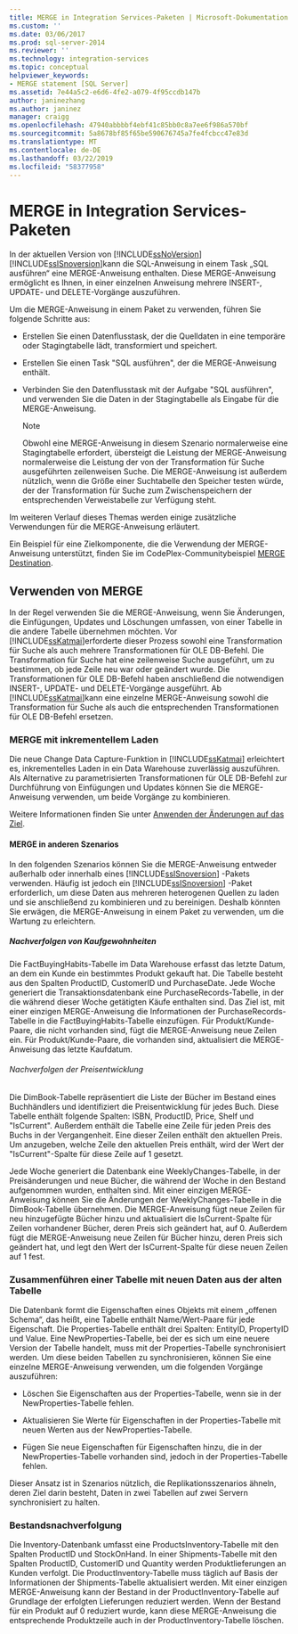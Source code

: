 ```yaml
---
title: MERGE in Integration Services-Paketen | Microsoft-Dokumentation
ms.custom: ''
ms.date: 03/06/2017
ms.prod: sql-server-2014
ms.reviewer: ''
ms.technology: integration-services
ms.topic: conceptual
helpviewer_keywords:
- MERGE statement [SQL Server]
ms.assetid: 7e44a5c2-e6d6-4fe2-a079-4f95ccdb147b
author: janinezhang
ms.author: janinez
manager: craigg
ms.openlocfilehash: 47940abbbbf4ebf41c85bb0c8a7ee6f986a570bf
ms.sourcegitcommit: 5a8678bf85f65be590676745a7fe4fcbcc47e83d
ms.translationtype: MT
ms.contentlocale: de-DE
ms.lasthandoff: 03/22/2019
ms.locfileid: "58377958"
---
```

# <a name="merge-in-integration-services-packages"></a>MERGE in Integration Services-Paketen
  In der aktuellen Version von [!INCLUDE[ssNoVersion](../../includes/ssnoversion-md.md)][!INCLUDE[ssISnoversion](../../includes/ssisnoversion-md.md)]kann die SQL-Anweisung in einem Task „SQL ausführen“ eine MERGE-Anweisung enthalten. Diese MERGE-Anweisung ermöglicht es Ihnen, in einer einzelnen Anweisung mehrere INSERT-, UPDATE- und DELETE-Vorgänge auszuführen.  
  
 Um die MERGE-Anweisung in einem Paket zu verwenden, führen Sie folgende Schritte aus:  
  
-   Erstellen Sie einen Datenflusstask, der die Quelldaten in eine temporäre oder Stagingtabelle lädt, transformiert und speichert.  
  
-   Erstellen Sie einen Task "SQL ausführen", der die MERGE-Anweisung enthält.  
  
-   Verbinden Sie den Datenflusstask mit der Aufgabe "SQL ausführen", und verwenden Sie die Daten in der Stagingtabelle als Eingabe für die MERGE-Anweisung.  
  
    > [!NOTE]  
    >  Obwohl eine MERGE-Anweisung in diesem Szenario normalerweise eine Stagingtabelle erfordert, übersteigt die Leistung der MERGE-Anweisung normalerweise die Leistung der von der Transformation für Suche ausgeführten zeilenweisen Suche. Die MERGE-Anweisung ist außerdem nützlich, wenn die Größe einer Suchtabelle den Speicher testen würde, der der Transformation für Suche zum Zwischenspeichern der entsprechenden Verweistabelle zur Verfügung steht.  
  
 Im weiteren Verlauf dieses Themas werden einige zusätzliche Verwendungen für die MERGE-Anweisung erläutert.  
  
 Ein Beispiel für eine Zielkomponente, die die Verwendung der MERGE-Anweisung unterstützt, finden Sie im CodePlex-Communitybeispiel [MERGE Destination](https://go.microsoft.com/fwlink/?LinkId=141215).  
  
## <a name="using-merge"></a>Verwenden von MERGE  
 In der Regel verwenden Sie die MERGE-Anweisung, wenn Sie Änderungen, die Einfügungen, Updates und Löschungen umfassen, von einer Tabelle in die andere Tabelle übernehmen möchten. Vor [!INCLUDE[ssKatmai](../../includes/sskatmai-md.md)]erforderte dieser Prozess sowohl eine Transformation für Suche als auch mehrere Transformationen für OLE DB-Befehl. Die Transformation für Suche hat eine zeilenweise Suche ausgeführt, um zu bestimmen, ob jede Zeile neu war oder geändert wurde. Die Transformationen für OLE DB-Befehl haben anschließend die notwendigen INSERT-, UPDATE- und DELETE-Vorgänge ausgeführt. Ab [!INCLUDE[ssKatmai](../../includes/sskatmai-md.md)]kann eine einzelne MERGE-Anweisung sowohl die Transformation für Suche als auch die entsprechenden Transformationen für OLE DB-Befehl ersetzen.  
  
### <a name="merge-with-incremental-loads"></a>MERGE mit inkrementellem Laden  
 Die neue Change Data Capture-Funktion in [!INCLUDE[ssKatmai](../../includes/sskatmai-md.md)] erleichtert es, inkrementelles Laden in ein Data Warehouse zuverlässig auszuführen. Als Alternative zu parametrisierten Transformationen für OLE DB-Befehl zur Durchführung von Einfügungen und Updates können Sie die MERGE-Anweisung verwenden, um beide Vorgänge zu kombinieren.  
  
 Weitere Informationen finden Sie unter [Anwenden der Änderungen auf das Ziel](../change-data-capture/apply-the-changes-to-the-destination.md).  
  
#### <a name="merge-in-other-scenarios"></a>MERGE in anderen Szenarios  
 In den folgenden Szenarios können Sie die MERGE-Anweisung entweder außerhalb oder innerhalb eines [!INCLUDE[ssISnoversion](../../includes/ssisnoversion-md.md)] -Pakets verwenden. Häufig ist jedoch ein [!INCLUDE[ssISnoversion](../../includes/ssisnoversion-md.md)] -Paket erforderlich, um diese Daten aus mehreren heterogenen Quellen zu laden und sie anschließend zu kombinieren und zu bereinigen. Deshalb könnten Sie erwägen, die MERGE-Anweisung in einem Paket zu verwenden, um die Wartung zu erleichtern.  
  
##### <a name="track-buying-habits"></a>Nachverfolgen von Kaufgewohnheiten  
 Die FactBuyingHabits-Tabelle im Data Warehouse erfasst das letzte Datum, an dem ein Kunde ein bestimmtes Produkt gekauft hat. Die Tabelle besteht aus den Spalten ProductID, CustomerID und PurchaseDate. Jede Woche generiert die Transaktionsdatenbank eine PurchaseRecords-Tabelle, in der die während dieser Woche getätigten Käufe enthalten sind. Das Ziel ist, mit einer einzigen MERGE-Anweisung die Informationen der PurchaseRecords-Tabelle in die FactBuyingHabits-Tabelle einzufügen. Für Produkt/Kunde-Paare, die nicht vorhanden sind, fügt die MERGE-Anweisung neue Zeilen ein. Für Produkt/Kunde-Paare, die vorhanden sind, aktualisiert die MERGE-Anweisung das letzte Kaufdatum.  
  
###### <a name="track-price-history"></a>Nachverfolgen der Preisentwicklung  
 Die DimBook-Tabelle repräsentiert die Liste der Bücher im Bestand eines Buchhändlers und identifiziert die Preisentwicklung für jedes Buch. Diese Tabelle enthält folgende Spalten: ISBN, ProductID, Price, Shelf und "IsCurrent". Außerdem enthält die Tabelle eine Zeile für jeden Preis des Buchs in der Vergangenheit. Eine dieser Zeilen enthält den aktuellen Preis. Um anzugeben, welche Zeile den aktuellen Preis enthält, wird der Wert der "IsCurrent"-Spalte für diese Zeile auf 1 gesetzt.  
  
 Jede Woche generiert die Datenbank eine WeeklyChanges-Tabelle, in der Preisänderungen und neue Bücher, die während der Woche in den Bestand aufgenommen wurden, enthalten sind. Mit einer einzigen MERGE-Anweisung können Sie die Änderungen der WeeklyChanges-Tabelle in die DimBook-Tabelle übernehmen. Die MERGE-Anweisung fügt neue Zeilen für neu hinzugefügte Bücher hinzu und aktualisiert die IsCurrent-Spalte für Zeilen vorhandener Bücher, deren Preis sich geändert hat, auf 0. Außerdem fügt die MERGE-Anweisung neue Zeilen für Bücher hinzu, deren Preis sich geändert hat, und legt den Wert der IsCurrent-Spalte für diese neuen Zeilen auf 1 fest.  
  
### <a name="merge-a-table-with-new-data-against-the-old-table"></a>Zusammenführen einer Tabelle mit neuen Daten aus der alten Tabelle  
 Die Datenbank formt die Eigenschaften eines Objekts mit einem „offenen Schema“, das heißt, eine Tabelle enthält Name/Wert-Paare für jede Eigenschaft. Die Properties-Tabelle enthält drei Spalten: EntityID, PropertyID und Value. Eine NewProperties-Tabelle, bei der es sich um eine neuere Version der Tabelle handelt, muss mit der Properties-Tabelle synchronisiert werden. Um diese beiden Tabellen zu synchronisieren, können Sie eine einzelne MERGE-Anweisung verwenden, um die folgenden Vorgänge auszuführen:  
  
-   Löschen Sie Eigenschaften aus der Properties-Tabelle, wenn sie in der NewProperties-Tabelle fehlen.  
  
-   Aktualisieren Sie Werte für Eigenschaften in der Properties-Tabelle mit neuen Werten aus der NewProperties-Tabelle.  
  
-   Fügen Sie neue Eigenschaften für Eigenschaften hinzu, die in der NewProperties-Tabelle vorhanden sind, jedoch in der Properties-Tabelle fehlen.  
  
 Dieser Ansatz ist in Szenarios nützlich, die Replikationsszenarios ähneln, deren Ziel darin besteht, Daten in zwei Tabellen auf zwei Servern synchronisiert zu halten.  
  
### <a name="track-inventory"></a>Bestandsnachverfolgung  
 Die Inventory-Datenbank umfasst eine ProductsInventory-Tabelle mit den Spalten ProductID und StockOnHand. In einer Shipments-Tabelle mit den Spalten ProductID, CustomerID und Quantity werden Produktlieferungen an Kunden verfolgt. Die ProductInventory-Tabelle muss täglich auf Basis der Informationen der Shipments-Tabelle aktualisiert werden. Mit einer einzigen MERGE-Anweisung kann der Bestand in der ProductInventory-Tabelle auf Grundlage der erfolgten Lieferungen reduziert werden. Wenn der Bestand für ein Produkt auf 0 reduziert wurde, kann diese MERGE-Anweisung die entsprechende Produktzeile auch in der ProductInventory-Tabelle löschen.  
  
  
